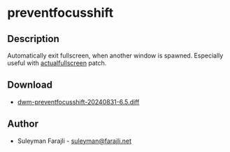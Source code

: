 preventfocusshift
=================

Description
-----------
Automatically exit fullscreen, when another window is spawned.
Especially useful with [actualfullscreen](https://dwm.suckless.org/patches/actualfullscreen/) patch.

Download
--------
* [dwm-preventfocusshift-20240831-6.5.diff](dwm-preventfocusshift-20240831-6.5.diff)

Author
------
* Suleyman Farajli - <suleyman@farajli.net>
